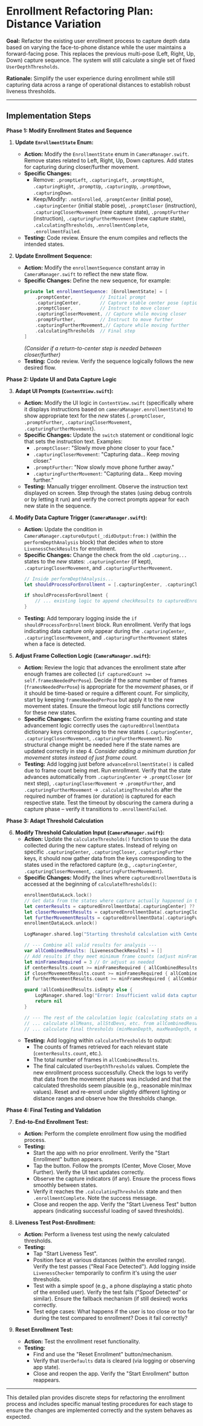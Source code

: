 # Enrollment Refactoring Plan: Distance Variation

**Goal:** Refactor the existing user enrollment process to capture depth data based on varying the face-to-phone distance while the user maintains a forward-facing pose. This replaces the previous multi-pose (Left, Right, Up, Down) capture sequence. The system will still calculate a single set of fixed `UserDepthThresholds`.

**Rationale:** Simplify the user experience during enrollment while still capturing data across a range of operational distances to establish robust liveness thresholds.

---

## Implementation Steps

**Phase 1: Modify Enrollment States and Sequence**

1.  **Update `EnrollmentState` Enum:**
    *   **Action:** Modify the `EnrollmentState` enum in `CameraManager.swift`. Remove states related to Left, Right, Up, Down captures. Add states for capturing during closer/further movement.
    *   **Specific Changes:**
        *   Remove: `.promptLeft`, `.capturingLeft`, `.promptRight`, `.capturingRight`, `.promptUp`, `.capturingUp`, `.promptDown`, `.capturingDown`.
        *   Keep/Modify: `.notEnrolled`, `.promptCenter` (initial pose), `.capturingCenter` (initial stable pose), `.promptCloser` (instruction), `.capturingCloserMovement` (new capture state), `.promptFurther` (instruction), `.capturingFurtherMovement` (new capture state), `.calculatingThresholds`, `.enrollmentComplete`, `.enrollmentFailed`.
    *   **Testing:** Code review. Ensure the enum compiles and reflects the intended states.

2.  **Update Enrollment Sequence:**
    *   **Action:** Modify the `enrollmentSequence` constant array in `CameraManager.swift` to reflect the new state flow.
    *   **Specific Changes:** Define the new sequence, for example:
        ```swift
        private let enrollmentSequence: [EnrollmentState] = [
            .promptCenter,          // Initial prompt
            .capturingCenter,       // Capture stable center pose (optional, but potentially good baseline)
            .promptCloser,          // Instruct to move closer
            .capturingCloserMovement, // Capture while moving closer
            .promptFurther,         // Instruct to move further
            .capturingFurtherMovement,// Capture while moving further
            .calculatingThresholds  // Final step
        ]
        ```
        *(Consider if a return-to-center step is needed between closer/further)*
    *   **Testing:** Code review. Verify the sequence logically follows the new desired flow.

**Phase 2: Update UI and Data Capture Logic**

3.  **Adapt UI Prompts (`ContentView.swift`):**
    *   **Action:** Modify the UI logic in `ContentView.swift` (specifically where it displays instructions based on `cameraManager.enrollmentState`) to show appropriate text for the *new* states (`.promptCloser`, `.promptFurther`, `.capturingCloserMovement`, `.capturingFurtherMovement`).
    *   **Specific Changes:** Update the `switch` statement or conditional logic that sets the instruction text. Examples:
        *   `.promptCloser`: "Slowly move phone closer to your face."
        *   `.capturingCloserMovement`: "Capturing data... Keep moving closer."
        *   `.promptFurther`: "Now slowly move phone further away."
        *   `.capturingFurtherMovement`: "Capturing data... Keep moving further."
    *   **Testing:** Manually trigger enrollment. Observe the instruction text displayed on screen. Step through the states (using debug controls or by letting it run) and verify the correct prompts appear for each new state in the sequence.

4.  **Modify Data Capture Trigger (`CameraManager.swift`):**
    *   **Action:** Update the condition in `CameraManager.captureOutput(_:didOutput:from:)` (within the `performDepthAnalysis` block) that decides *when* to store `LivenessCheckResults` for enrollment.
    *   **Specific Changes:** Change the check from the old `.capturing...` states to the *new* states: `.capturingCenter` (if kept), `.capturingCloserMovement`, and `.capturingFurtherMovement`.
        ```swift
        // Inside performDepthAnalysis...
        let shouldProcessForEnrollment = [.capturingCenter, .capturingCloserMovement, .capturingFurtherMovement].contains(currentPoseState) && self.faceDetected
        
        if shouldProcessForEnrollment {
            // ... existing logic to append checkResults to capturedEnrollmentData ...
        }
        ```
    *   **Testing:** Add temporary logging inside the `if shouldProcessForEnrollment` block. Run enrollment. Verify that logs indicating data capture only appear during the `.capturingCenter`, `.capturingCloserMovement`, and `.capturingFurtherMovement` states when a face is detected.

5.  **Adjust Frame Collection Logic (`CameraManager.swift`):**
    *   **Action:** Review the logic that advances the enrollment state after enough frames are collected (`if capturedCount >= self.framesNeededPerPose`). Decide if the *same* number of frames (`framesNeededPerPose`) is appropriate for the *movement* phases, or if it should be time-based or require a different count. For simplicity, start by keeping `framesNeededPerPose` but apply it to the new movement states. Ensure the timeout logic still functions correctly for these new states.
    *   **Specific Changes:** Confirm the existing frame counting and state advancement logic correctly uses the `capturedEnrollmentData` dictionary keys corresponding to the new states (`.capturingCenter`, `.capturingCloserMovement`, `.capturingFurtherMovement`). No structural change might be needed here if the state names are updated correctly in step 4. *Consider adding a minimum duration for movement states instead of just frame count.*
    *   **Testing:** Add logging just before `advanceEnrollmentState()` is called due to frame count being met. Run enrollment. Verify that the state advances automatically from `.capturingCenter` -> `.promptCloser` (or next step), `.capturingCloserMovement` -> `.promptFurther`, and `.capturingFurtherMovement` -> `.calculatingThresholds` after the required number of frames (or duration) is captured for each respective state. Test the timeout by obscuring the camera during a capture phase – verify it transitions to `.enrollmentFailed`.

**Phase 3: Adapt Threshold Calculation**

6.  **Modify Threshold Calculation Input (`CameraManager.swift`):**
    *   **Action:** Update the `calculateThresholds()` function to use the data collected during the new capture states. Instead of relying on specific `.capturingCenter`, `.capturingCloser`, `.capturingFurther` keys, it should now gather data from the keys corresponding to the states used in the refactored capture (e.g., `.capturingCenter`, `.capturingCloserMovement`, `.capturingFurtherMovement`).
    *   **Specific Changes:** Modify the lines where `capturedEnrollmentData` is accessed at the beginning of `calculateThresholds()`:
        ```swift
        enrollmentDataLock.lock()
        // Get data from the states where capture actually happened in the new sequence
        let centerResults = capturedEnrollmentData[.capturingCenter] ?? [] // If kept
        let closerMovementResults = capturedEnrollmentData[.capturingCloserMovement] ?? []
        let furtherMovementResults = capturedEnrollmentData[.capturingFurtherMovement] ?? []
        enrollmentDataLock.unlock()

        LogManager.shared.log("Starting threshold calculation with Center: \(centerResults.count), Closer Movement: \(closerMovementResults.count), Further Movement: \(furtherMovementResults.count) frames.")

        // --- Combine all valid results for analysis ---
        var allCombinedResults: [LivenessCheckResults] = []
        // Add results if they meet minimum frame counts (adjust minFramesPerPose if needed)
        let minFramesRequired = 3 // Or adjust as needed
        if centerResults.count >= minFramesRequired { allCombinedResults.append(contentsOf: centerResults) }
        if closerMovementResults.count >= minFramesRequired { allCombinedResults.append(contentsOf: closerMovementResults) }
        if furtherMovementResults.count >= minFramesRequired { allCombinedResults.append(contentsOf: furtherMovementResults) }

        guard !allCombinedResults.isEmpty else {
            LogManager.shared.log("Error: Insufficient valid data captured across movement phases.")
            return nil
        }
        
        // --- The rest of the calculation logic (calculating stats on allCombinedResults, deriving thresholds, clamping) can likely remain the same ---
        // ... calculate allMeans, allStdDevs, etc. from allCombinedResults ...
        // ... calculate final thresholds (minMeanDepth, maxMeanDepth, minStdDev, etc.) ...
        ```
    *   **Testing:** Add logging within `calculateThresholds` to output:
        *   The counts of frames retrieved for each relevant state (`centerResults.count`, etc.).
        *   The total number of frames in `allCombinedResults`.
        *   The final calculated `UserDepthThresholds` values.
        Complete the new enrollment process successfully. Check the logs to verify that data from the movement phases was included and that the calculated thresholds seem plausible (e.g., reasonable min/max values). Reset and re-enroll under slightly different lighting or distance ranges and observe how the thresholds change.

**Phase 4: Final Testing and Validation**

7.  **End-to-End Enrollment Test:**
    *   **Action:** Perform the complete enrollment flow using the modified process.
    *   **Testing:**
        *   Start the app with no prior enrollment. Verify the "Start Enrollment" button appears.
        *   Tap the button. Follow the prompts (Center, Move Closer, Move Further). Verify the UI text updates correctly.
        *   Observe the capture indicators (if any). Ensure the process flows smoothly between states.
        *   Verify it reaches the `.calculatingThresholds` state and then `.enrollmentComplete`. Note the success message.
        *   Close and reopen the app. Verify the "Start Liveness Test" button appears (indicating successful loading of saved thresholds).

8.  **Liveness Test Post-Enrollment:**
    *   **Action:** Perform a liveness test using the newly calculated thresholds.
    *   **Testing:**
        *   Tap "Start Liveness Test".
        *   Position face at various distances (within the enrolled range). Verify the test passes ("Real Face Detected"). Add logging inside `LivenessChecker` temporarily to confirm it's using the *user* thresholds.
        *   Test with a simple spoof (e.g., a phone displaying a static photo of the enrolled user). Verify the test fails ("Spoof Detected" or similar). Ensure the fallback mechanism (if still desired) works correctly.
        *   Test edge cases: What happens if the user is too close or too far during the test compared to enrollment? Does it fail correctly?

9.  **Reset Enrollment Test:**
    *   **Action:** Test the enrollment reset functionality.
    *   **Testing:**
        *   Find and use the "Reset Enrollment" button/mechanism.
        *   Verify that `UserDefaults` data is cleared (via logging or observing app state).
        *   Close and reopen the app. Verify the "Start Enrollment" button reappears.

---

This detailed plan provides discrete steps for refactoring the enrollment process and includes specific manual testing procedures for each stage to ensure the changes are implemented correctly and the system behaves as expected. 